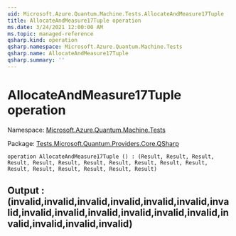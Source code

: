 ```yaml
---
uid: Microsoft.Azure.Quantum.Machine.Tests.AllocateAndMeasure17Tuple
title: AllocateAndMeasure17Tuple operation
ms.date: 3/24/2021 12:00:00 AM
ms.topic: managed-reference
qsharp.kind: operation
qsharp.namespace: Microsoft.Azure.Quantum.Machine.Tests
qsharp.name: AllocateAndMeasure17Tuple
qsharp.summary: ''
---
```


# AllocateAndMeasure17Tuple operation

Namespace: [Microsoft.Azure.Quantum.Machine.Tests](xref:Microsoft.Azure.Quantum.Machine.Tests)

Package: [Tests.Microsoft.Quantum.Providers.Core.QSharp](https://nuget.org/packages/Tests.Microsoft.Quantum.Providers.Core.QSharp)




```qsharp
operation AllocateAndMeasure17Tuple () : (Result, Result, Result, Result, Result, Result, Result, Result, Result, Result, Result, Result, Result, Result, Result, Result, Result)
```


## Output : (__invalid<Result>__,__invalid<Result>__,__invalid<Result>__,__invalid<Result>__,__invalid<Result>__,__invalid<Result>__,__invalid<Result>__,__invalid<Result>__,__invalid<Result>__,__invalid<Result>__,__invalid<Result>__,__invalid<Result>__,__invalid<Result>__,__invalid<Result>__,__invalid<Result>__,__invalid<Result>__,__invalid<Result>__)

